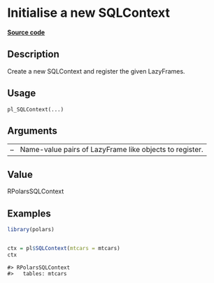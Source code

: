 

# Initialise a new SQLContext

[**Source code**](https://github.com/pola-rs/r-polars/tree/mkdocs-matrial-search-preview/R/sql.R#L39)

## Description

Create a new SQLContext and register the given LazyFrames.

## Usage

<pre><code class='language-R'>pl_SQLContext(...)
</code></pre>

## Arguments

<table>
<tr>
<td style="white-space: nowrap; font-family: monospace; vertical-align: top">
<code id="pl_SQLContext_:_...">…</code>
</td>
<td>
Name-value pairs of LazyFrame like objects to register.
</td>
</tr>
</table>

## Value

RPolarsSQLContext

## Examples

``` r
library(polars)


ctx = pl$SQLContext(mtcars = mtcars)
ctx
```

    #> RPolarsSQLContext
    #>   tables: mtcars
